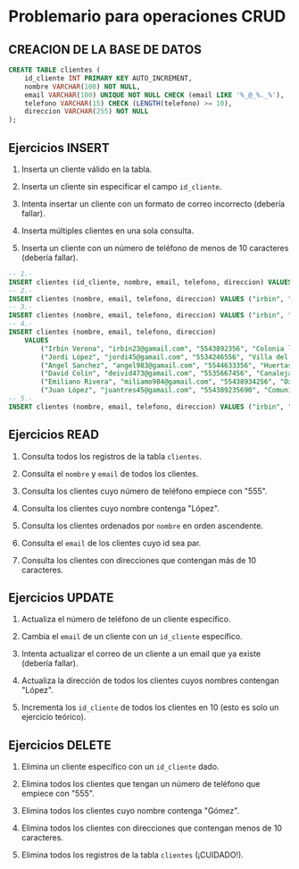 # Problemario para operaciones CRUD

## CREACION DE LA BASE DE DATOS

```sql
CREATE TABLE clientes (
    id_cliente INT PRIMARY KEY AUTO_INCREMENT,
    nombre VARCHAR(100) NOT NULL,
    email VARCHAR(100) UNIQUE NOT NULL CHECK (email LIKE '%_@_%._%'),
    telefono VARCHAR(15) CHECK (LENGTH(telefono) >= 10),
    direccion VARCHAR(255) NOT NULL
);
```

## Ejercicios INSERT

1. Inserta un cliente válido en la tabla.

2. Inserta un cliente sin especificar el campo `id_cliente`.

3. Intenta insertar un cliente con un formato de correo incorrecto (debería fallar).

4. Inserta múltiples clientes en una sola consulta.

5. Inserta un cliente con un número de teléfono de menos de 10 caracteres (debería fallar).

```sql
-- 1.-
INSERT clientes (id_cliente, nombre, email, telefono, direccion) VALUES (DEFAULT, "emiliano", "emil@gmail.com", "5567890945", "oxtho, calle 32");
-- 2.-
INSERT clientes (nombre, email, telefono, direccion) VALUES ("irbin", "irbin23@gamail.com", "5543892356", "Colonia las TABLAS ");
-- 3.-
INSERT clientes (nombre, email, telefono, direccion) VALUES ("irbin", "irbin23qgamailcom", "5543892356", "Colonia las TABLAS ");
-- 4.-
INSERT clientes (nombre, email, telefono, direccion) 
    VALUES 
        ("Irbin Verona", "irbin23@gamail.com", "5543892356", "Colonia las TABLAS"),
        ("Jordi López", "jordi45@gamail.com", "5534246556", "Villa del carbon"),
        ("Angel Sanchez", "angel983@gamail.com", "5544633356", "Huertas, Xhixhata"),
        ("David Colin", "deivid473@gamail.com", "5535667456", "Canalejas"),
        ("Emiliano Rivera", "miliamo984@gamail.com", "55438934256", "Oxtho, calle 23"),
        ("Juan López", "juantres45@gamail.com", "554389235690", "Comunidad");
-- 5.-
INSERT clientes (nombre, email, telefono, direccion) VALUES ("irbin", "irbin23@gamail.com", "554356", "Colonia las TABLAS ");
```

## Ejercicios READ

1. Consulta todos los registros de la tabla `clientes`.

2. Consulta el `nombre` y `email` de todos los clientes.

3. Consulta los clientes cuyo número de teléfono empiece con "555".

4. Consulta los clientes cuyo nombre contenga "López".

5. Consulta los clientes ordenados por `nombre` en orden ascendente.

6. Consulta el `email` de los clientes cuyo id sea par.

7. Consulta los clientes con direcciones que contengan más de 10 caracteres.

## Ejercicios UPDATE

1. Actualiza el número de teléfono de un cliente específico.

2. Cambia el `email` de un cliente con un `id_cliente` específico.

3. Intenta actualizar el correo de un cliente a un email que ya existe (debería fallar).

4. Actualiza la dirección de todos los clientes cuyos nombres contengan "López".

5. Incrementa los `id_cliente` de todos los clientes en 10 (esto es solo un ejercicio teórico).

## Ejercicios DELETE

1. Elimina un cliente específico con un `id_cliente` dado.

2. Elimina todos los clientes que tengan un número de teléfono que empiece con "555".

3. Elimina todos los clientes cuyo nombre contenga "Gómez".

4. Elimina todos los clientes con direcciones que contengan menos de 10 caracteres.

5. Elimina todos los registros de la tabla `clientes` (¡CUIDADO!).
